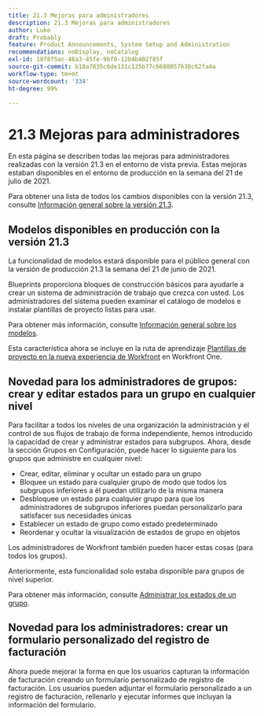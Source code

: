 ```yaml
---
title: 21.3 Mejoras para administradores
description: 21.3 Mejoras para administradores
author: Luke
draft: Probably
feature: Product Announcements, System Setup and Administration
recommendations: noDisplay, noCatalog
exl-id: 18f8f5ac-48a3-45fe-9bf0-12b4b402f85f
source-git-commit: b18a7835c6de131c125b77c6688057638c62fa4a
workflow-type: tm+mt
source-wordcount: '334'
ht-degree: 99%

---
```


# 21.3 Mejoras para administradores

En esta página se describen todas las mejoras para administradores realizadas con la versión 21.3 en el entorno de vista previa. Estas mejoras estaban disponibles en el entorno de producción en la semana del 21 de julio de 2021.

Para obtener una lista de todos los cambios disponibles con la versión 21.3, consulte [Información general sobre la versión 21.3](../../../product-announcements/product-releases/21.3-release-activity/21-3-release-overview.md).

## Modelos disponibles en producción con la versión 21.3

La funcionalidad de modelos estará disponible para el público general con la versión de producción 21.3 la semana del 21 de junio de 2021.

Blueprints proporciona bloques de construcción básicos para ayudarle a crear un sistema de administración de trabajo que crezca con usted. Los administradores del sistema pueden examinar el catálogo de modelos e instalar plantillas de proyecto listas para usar.

Para obtener más información, consulte [Información general sobre los modelos](../../../administration-and-setup/blueprints/blueprints-overview.md).

Esta característica ahora se incluye en la ruta de aprendizaje [Plantillas de proyecto en la nueva experiencia de Workfront](https://experienceleague.adobe.com/en/docs/workfront-learn/tutorials-workfront/home) en Workfront One.

## Novedad para los administradores de grupos: crear y editar estados para un grupo en cualquier nivel

Para facilitar a todos los niveles de una organización la administración y el control de sus flujos de trabajo de forma independiente, hemos introducido la capacidad de crear y administrar estados para subgrupos. Ahora, desde la sección Grupos en Configuración, puede hacer lo siguiente para los grupos que administre en cualquier nivel:

* Crear, editar, eliminar y ocultar un estado para un grupo
* Bloquee un estado para cualquier grupo de modo que todos los subgrupos inferiores a él puedan utilizarlo de la misma manera
* Desbloquee un estado para cualquier grupo para que los administradores de subgrupos inferiores puedan personalizarlo para satisfacer sus necesidades únicas
* Establecer un estado de grupo como estado predeterminado
* Reordenar y ocultar la visualización de estados de grupo en objetos

Los administradores de Workfront también pueden hacer estas cosas (para todos los grupos).

Anteriormente, esta funcionalidad solo estaba disponible para grupos de nivel superior.

Para obtener más información, consulte [Administrar los estados de un grupo](../../../administration-and-setup/manage-groups/manage-group-statuses/manage-group-statuses.md).

## Novedad para los administradores: crear un formulario personalizado del registro de facturación

Ahora puede mejorar la forma en que los usuarios capturan la información de facturación creando un formulario personalizado de registro de facturación. Los usuarios pueden adjuntar el formulario personalizado a un registro de facturación, rellenarlo y ejecutar informes que incluyan la información del formulario.
